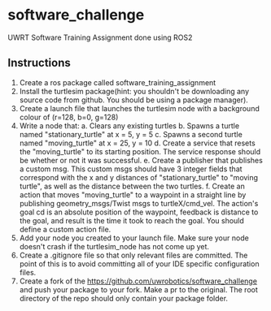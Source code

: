 # software_challenge
UWRT Software Training Assignment done using ROS2

## Instructions
1. Create a ros package called software_training_assignment
2. Install the turtlesim package(hint: you shouldn't be downloading any source code from github. You should be using a package manager).
3. Create a launch file that launches the turtlesim node with a background colour of (r=128, b=0, g=128)
4. Write a node that:
    a. Clears any existing turtles
    b. Spawns a turtle named "stationary_turtle" at x = 5, y = 5
    c. Spawns a second turtle named "moving_turtle" at x = 25, y = 10
    d. Create a service that resets the "moving_turtle" to its starting position. 
        The service response should be whether or not it was successful.
    e. Create a publisher that publishes a custom msg. 
        This custom msgs should have 3 integer fields that correspond with the x and y distances of "stationary_turtle" to "moving turtle", 
        as well as the distance between the two turtles.
    f. Create an action that moves "moving_turtle" to a waypoint in a straight line by publishing geometry_msgs/Twist msgs to turtleX/cmd_vel.
        The action's goal cd is an absolute position of the waypoint, feedback is distance to the goal, and result is the time it took to reach the goal. 
        You should define a custom action file.
5. Add your node you created to your launch file. Make sure your node doesn't crash if the turtlesim_node has not come up yet.
6. Create a .gitignore file so that only relevant files are committed. The point of this is to
avoid committing all of your IDE specific configuration files.
7. Create a fork of the https://github.com/uwrobotics/software_challenge​ and push your
package to your fork. Make a pr to the original. The root directory of the repo should only contain your package folder.
